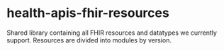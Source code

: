 # health-apis-fhir-resources


Shared library containing all FHIR resources and datatypes we currently support. 
Resources are divided into modules by version.
